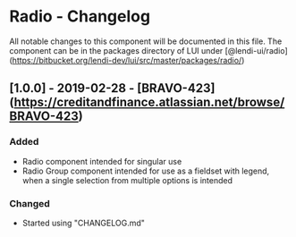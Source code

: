 # Radio - Changelog
All notable changes to this component will be documented in this file.
The component can be in the packages directory of LUI under [@lendi-ui/radio] (https://bitbucket.org/lendi-dev/lui/src/master/packages/radio/)

## [1.0.0] - 2019-02-28 - [BRAVO-423] (https://creditandfinance.atlassian.net/browse/BRAVO-423)

### Added
- Radio component intended for singular use
- Radio Group component intended for use as a fieldset with legend, when a single selection from multiple options is intended

### Changed
- Started using "CHANGELOG.md"
